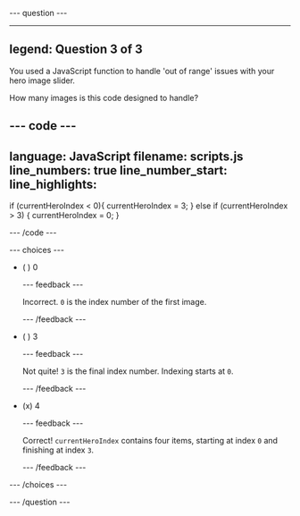 \--- question ---

---

## legend: Question 3 of 3

You used a JavaScript function to handle 'out of range' issues with your hero image slider.

How many images is this code designed to handle?

## --- code ---

language: JavaScript
filename: scripts.js
line_numbers: true
line_number_start:
line_highlights:
-----------------------------------------------------

if (currentHeroIndex < 0){
currentHeroIndex = 3;
} else if (currentHeroIndex > 3) {
currentHeroIndex = 0;
}

\--- /code ---

\--- choices ---

- ( ) 0

  \--- feedback ---

  Incorrect. `0` is the index number of the first image.

  \--- /feedback ---

- ( ) 3

  \--- feedback ---

  Not quite! `3` is the final index number. Indexing starts at `0`.

  \--- /feedback ---

- (x) 4

  \--- feedback ---

  Correct! `currentHeroIndex` contains four items, starting at index `0` and finishing at index `3`.

  \--- /feedback ---

\--- /choices ---

\--- /question ---
